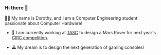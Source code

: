 ### Hi there 👋

👩‍💻 My name is Dorothy, and I am a Computer Engineering student passionate about Computer Hardware! 

- 🔩 I am currently working at [TASC](https://www.linkedin.com/company/tmutasc/?originalSubdomain=ca) to design a Mars Rover for next year's [CIRC competition](https://circ.cstag.ca/).

- 🕹️ My dream is to design the next generation of gaming consoles!
